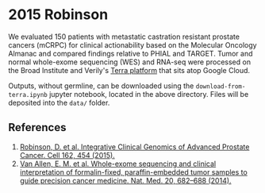 # 2015 Robinson
We evaluated 150 patients with metastatic castration resistant prostate cancers (mCRPC) for clinical actionability based on the Molecular Oncology Almanac and compared findings relative to PHIAL and TARGET. Tumor and normal whole-exome sequencing (WES) and RNA-seq were processed on the Broad Institute and Verily's [Terra platform](https://app.terra.bio/) that sits atop Google Cloud. 

Outputs, without germline, can be downloaded using the `download-from-terra.ipynb` jupyter notebook, located in the above directory. Files will be deposited into the `data/` folder. 


## References
1. [Robinson, D. et al. Integrative Clinical Genomics of Advanced Prostate Cancer. Cell 162, 454 (2015).](https://www.sciencedirect.com/science/article/pii/S0092867415005486?via%3Dihub)
2. [Van Allen, E. M. et al. Whole-exome sequencing and clinical interpretation of formalin-fixed, paraffin-embedded tumor samples to guide precision cancer medicine. Nat. Med. 20, 682–688 (2014).](https://www.nature.com/articles/nm.3559)